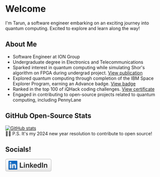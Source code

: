 # Welcome

I'm Tarun, a software engineer embarking on an exciting journey into quantum computing. Excited to explore and learn along the way!

## About Me

- Software Engineer at ION Group
- Undergraduate degree in Electronics and Telecommunications
- Sparked interest in quantum computing while simulating Shor's algorithm on FPGA during undergrad project. [View publication](https://ieeexplore.ieee.org/document/9807860)
- Explored quantum computing through completion of the IBM Space Explorer Program, earning an Advance badge. [View badge](https://www.credly.com/badges/28fb91b1-077d-45e3-8f1a-77a383ee392c/public_url)
- Ranked in the top 100 of iQHack coding challenges. [View certificate](https://cloud.pennylane.ai/profiles/ob/certificates/permalink/1cd1d437-e93c-4455-acd0-b9738e61cd67)
- Engaged in contributing to open-source projects related to quantum computing, including PennyLane

## GitHub Open-Source Stats
[![GitHub stats](https://github-readme-stats.vercel.app/api?username=Tarun-Kumar07&show_icons=true&theme=radical)](https://github.com/Tarun-Kumar07/Tarun-Kumar07) <br>
📝✨ P.S. It's my 2024 new year resolution to contribute to open source!

## Socials!
 <a href="https://www.linkedin.com/in/tarun-kumar-allamsetty/">
            <img src="assets /linkedin.svg" alt="LinkedIn">
 </a>
